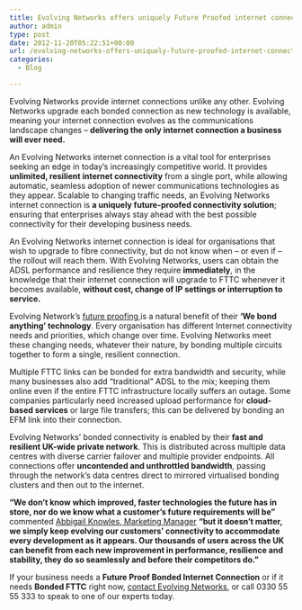 ```yaml
---
title: Evolving Networks offers uniquely Future Proofed internet connectivity
author: admin
type: post
date: 2012-11-20T05:22:51+00:00
url: /evolving-networks-offers-uniquely-future-proofed-internet-connectivity/
categories:
  - Blog

---
```

Evolving Networks provide internet connections unlike any other. Evolving Networks upgrade each bonded connection as new technology is available, meaning your internet connection evolves as the communications landscape changes – **delivering the only internet connection a business will ever need.**

An Evolving Networks internet connection is a vital tool for enterprises seeking an edge in today’s increasingly competitive world. It provides **unlimited, resilient internet connectivity** from a single port, while allowing automatic, seamless adoption of newer communications technologies as they appear. Scalable to changing traffic needs, an Evolving Networks internet connection is **a uniquely future-proofed connectivity solution**; ensuring that enterprises always stay ahead with the best possible connectivity for their developing business needs.

An Evolving Networks internet connection is ideal for organisations that wish to upgrade to fibre connectivity, but do not know when &#8211; or even if &#8211; the rollout will reach them. With Evolving Networks, users can obtain the ADSL performance and resilience they require **immediately**, in the knowledge that their internet connection will upgrade to FTTC whenever it becomes available, **without cost, change of IP settings or interruption to service.**

Evolving Network’s <a title="Future Proof" href="/future-proof/" target="_blank">future proofing </a>is a natural benefit of their **‘We bond anything’ technology**. Every organisation has different Internet connectivity needs and priorities, which change over time. Evolving Networks meet these changing needs, whatever their nature, by bonding multiple circuits together to form a single, resilient connection.

Multiple FTTC links can be bonded for extra bandwidth and security, while many businesses also add “traditional” ADSL to the mix; keeping them online even if the entire FTTC infrastructure locally suffers an outage. Some companies particularly need increased upload performance for **cloud-based services** or large file transfers; this can be delivered by bonding an EFM link into their connection.

Evolving Networks’ bonded connectivity is enabled by their **fast and resilient UK-wide private network**. This is distributed across multiple data centres with diverse carrier failover and multiple provider endpoints. All connections offer **uncontended and unthrottled bandwidth**, passing through the network’s data centres direct to mirrored virtualised bonding clusters and then out to the internet.

**“**We don’t know which improved, faster technologies the future has in store, nor do we know what a customer’s future requirements will be**”** commented <span style="text-decoration: underline;">Abbigail Knowles, Marketing Manager</span> **“**but it doesn&#8217;t matter, we simply **keep evolving our customers’ connectivity to accommodate every development as it appears**. Our thousands of users across the UK can benefit from each new improvement in performance, resilience and stability, they do so seamlessly and before their competitors do.**”**

If your business needs a **Future Proof Bonded Internet Connection** or if it needs **Bonded FTTC** right now, [contact Evolving Networks][1], or call 0330 55 55 333 to speak to one of our experts today.

 [1]: /contact/ "Contact Us"